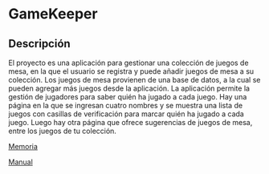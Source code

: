 # GameKeeper

## Descripción

El proyecto es una aplicación para gestionar una colección de juegos de mesa, en la que el usuario se registra y puede añadir juegos de mesa a su colección. Los juegos de mesa provienen de una base de datos, a la cual se pueden agregar más juegos desde la aplicación. La aplicación permite la gestión de jugadores para saber quién ha jugado a cada juego. Hay una página en la que se ingresan cuatro nombres y se muestra una lista de juegos con casillas de verificación para marcar quién ha jugado a cada juego. Luego hay otra página que ofrece sugerencias de juegos de mesa, entre los juegos de tu colección.

[Memoria](https://github.com/nestor115/gameKeeper/blob/main/DeFrutos_Alonso_Nestor_Memoria_ProyectoFinal_DAM24.pdf)

[Manual](https://github.com/nestor115/gameKeeper/blob/main/DeFrutos_Alonso_Nestor_Manual_ProyectoFinal_DAM24.pdf)
